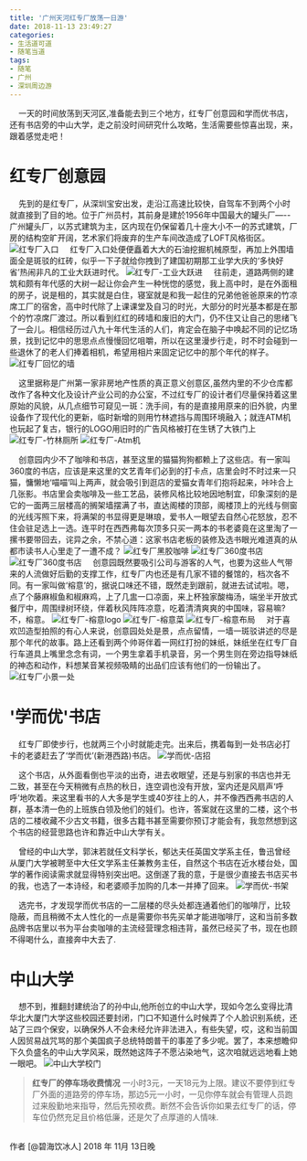 ```yaml
---
title: '广州天河红专厂放荡一日游'
date: 2018-11-13 23:49:27
categories:
- 生活道可道
- 随笔当道
tags:
- 随笔
- 广州
- 深圳周边游
---
```



&nbsp;&nbsp;&nbsp;&nbsp;一天的时间放荡到天河区,准备能去到三个地方，红专厂创意园和学而优书店，还有书店旁的中山大学，走之前没时间研究什么攻略，生活需要些惊喜出现，来，跟着感觉走吧！

<!-- more -->

#  红专厂创意园

  &nbsp;&nbsp;&nbsp;&nbsp;先到的是红专厂，从深圳宝安出发，走沿江高速比较快，自驾车不到两个小时就直接到了目的地。位于广州员村，其前身是建於1956年中国最大的罐头厂—--广州罐头厂，以苏式建筑为主，区内现在仍保留着几十座大小不一的苏式建筑，厂房的结构空旷开阔，艺术家们将废弃的生产车间改造成了LOFT风格街区。
![红专厂入口](https://raw.githubusercontent.com/liruixue/muqiaosite/master/images/life-gz-tianhe-tour/hzc-entry.jpg)
  &nbsp;&nbsp;&nbsp;&nbsp;红专厂入口处便便矗着大大的石油挖掘机械原型，再加上外围墙面全是斑驳的红砖，似乎一下子就给你拽到了建国初期那工业学大庆的‘多快好省’热闹非凡的工业大跃进时代。
  ![红专厂-工业大跃进](https://raw.githubusercontent.com/liruixue/muqiaosite/master/images/life-gz-tianhe-tour/hzc-youjin.jpg)
  &nbsp;&nbsp;&nbsp;&nbsp;往前走，道路两侧的建筑和颇有年代感的大树一起让你会产生一种恍惚的感觉，我上高中时，是在外面租的房子，说是租的，其实就是白住，寝室就是和我一起住的兄弟他爸爸原来的竹凉席工厂的宿舍，高中时代除了上课课堂及自习的时光，大部分的时光基本都是在那个的竹凉席厂渡过。所以看到红红的砖墙和废旧的大门，仍不住又让自己的思绪飞了一会儿。相信经历过八九十年代生活的人们，肯定会在脑子中唤起不同的记忆场景，找到记忆中的思思点点慢慢回忆咀嚼，所以在这里漫步行走，时不时会碰到一些退休了的老人们捧着相机，希望用相片来固定记忆中的那个年代的样子。
    ![红专厂回忆的墙](https://raw.githubusercontent.com/liruixue/muqiaosite/master/images/life-gz-tianhe-tour/hzc-hz-huiyi.jpg)
  
  &nbsp;&nbsp;&nbsp;&nbsp;这里据称是广州第一家非房地产性质的真正意义创意区,虽然内里的不少仓库都改作了各种文化及设计产业公司的办公室，不过红专厂的设计者们尽量保持着这里原始的风貌，从几点细节可窥见一斑：洗手间，有的是直接用原来的旧外貌，内里设备作了现代化的更新，临时新增的则用竹林遮挡与周围环境融入；就连ATM机也玩起了复古，银行的LOGO用旧时的广告风格被打在生锈了大铁门上
   ![红专厂-竹林厕所](https://raw.githubusercontent.com/liruixue/muqiaosite/master/images/life-gz-tianhe-tour/hzc-hz-toilet.jpg)
    ![红专厂-Atm机](https://raw.githubusercontent.com/liruixue/muqiaosite/master/images/life-gz-tianhe-tour/hzc-atm.jpg)

&nbsp;&nbsp;&nbsp;&nbsp;创意园内少不了咖啡和书店，甚至这里的猫猫狗狗都赖上了这些店。有一家叫360度的书店，应该是来这里的文艺青年们必到的打卡点，店里会时不时过来一只猫，慵懒地‘喵喵’叫上两声，就会吸引到逛店的爱猫女青年们抱将起来，咔咔合上几张影。书店里会卖咖啡及一些工艺品，装修风格比较地因地制宜，印象深刻的是它的一面两三层楼高的搁架墙摆满了书，直达阁楼的顶部，阁楼顶上的光线与侧窗的光线泻照下来，将满架的书显得更是琳琅，爱书人一眼望去自然心花怒放，忍不住会驻足选上一选。连平时在西西弗每次顶多只买一两本的书老婆竟在这里淘了一摞书要带回去，诧异之余，不禁心道：这家书店老板的装修及选书眼光难道真的从都市读书人心里走了一遭不成？
 ![红专厂黑胶咖啡](https://raw.githubusercontent.com/liruixue/muqiaosite/master/images/life-gz-tianhe-tour/hzc-coffe.jpg)
![红专厂360度书店](https://raw.githubusercontent.com/liruixue/muqiaosite/master/images/life-gz-tianhe-tour/hzc-360-shelf.jpg)
![红专厂360度书店](https://raw.githubusercontent.com/liruixue/muqiaosite/master/images/life-gz-tianhe-tour/hzc-360-books.jpg)
&nbsp;&nbsp;&nbsp;&nbsp;创意园既然要吸引公司与游客的人气，也要为这些人气带来的人流做好后勤的支撑工作，红专厂内也还是有几家不错的餐馆的，档次各不同。有一家叫做‘榕意’的，据说口味还不错，既然走到跟前，就进去试试啦。嗯，点了个藤麻椒鱼和椒麻鸡，上了几盅一口凉面，来上杯独家酸梅汤，端坐半开放式餐厅中，周围绿树环绕，伴着秋风阵阵凉意，吃着清清爽爽的中国味，容易嘛?不，榕意。
![红专厂-榕意logo](https://raw.githubusercontent.com/liruixue/muqiaosite/master/images/life-gz-tianhe-tour/hzc-ry-logo.jpg)
![红专厂-榕意菜](https://raw.githubusercontent.com/liruixue/muqiaosite/master/images/life-gz-tianhe-tour/hzc-ry-mian.jpg)
![红专厂-榕意布局](https://raw.githubusercontent.com/liruixue/muqiaosite/master/images/life-gz-tianhe-tour/hzc-ry-room.jpg)
&nbsp;&nbsp;&nbsp;&nbsp;对于喜欢凹造型拍照的有心人来说，创意园处处是景，点点留情，一墙一斑驳讲述的尽是那个年代的故事。路上还看到两个帅哥伴着一网红打扮的妹纸，妹纸坐在红专厂自行车道具上嘴里念念有词，一个男生拿着手机录音，另一个男生则在旁边指导妹纸的神态和动作，料想某音某视频吸睛的出品们应该有他们的一份输出了。
	  ![红专厂小景一处](https://raw.githubusercontent.com/liruixue/muqiaosite/master/images/life-gz-tianhe-tour/hzc-xiaojing.jpg)

#  '学而优'书店
&nbsp;&nbsp;&nbsp;&nbsp;红专厂即使步行，也就两三个小时就能走完。出来后，携着每到一处书店必打卡的老婆赶去了‘学而优’(新港西路)书店。
![学而优-店招](https://raw.githubusercontent.com/liruixue/muqiaosite/master/images/life-gz-tianhe-tour/xeryou-logo.jpg)

&nbsp;&nbsp;&nbsp;&nbsp;这个书店，从外面看倒也平淡的出奇，进去收眼望，还是与别家的书店也并无二致，甚至在今天稍微有点热的秋日，连空调也没有开放，室内还是风扇声‘呼呼’地吹着。来这里看书的人大多是学生或40岁往上的人，并不像西西弗书店的人群，基本清一色的上班族白领及他们的娃们。也许，答案就在这里的二楼，这个书店的二楼收藏不少古文书籍，很多古籍书甚至需要你预订才能会有，我忽然想到这个书店的经营思路也许和靠近中山大学有关。

&nbsp;&nbsp;&nbsp;&nbsp;曾经的中山大学，郭沫若就任文科学长，郁达夫任英国文学系主任，鲁迅曾经从厦门大学被聘至中大任文学系主任兼教务主任，自然这个书店在近水楼台处，国学的著作阅读需求就显得特别突出吧。这倒遂了我的意，于是很少直接去书店买书的我，也选了一本诗经，和老婆顺手加购的几本一并捧了回来。
![学而优-书架](https://raw.githubusercontent.com/liruixue/muqiaosite/master/images/life-gz-tianhe-tour/xery-books.jpg)

&nbsp;&nbsp;&nbsp;&nbsp;选完书，才发现学而优书店的一二层楼的尽头处都连通着他们的咖啡厅，比较隐蔽，而且稍微不太人性化的一点是需要你书先买单才能进咖啡厅，这和当前多数品牌书店里以书为平台卖咖啡的主流经营理念相违背，虽然已经买了书，现在也顾不得喝什么，直接奔中大去了.

#  中山大学
&nbsp;&nbsp;&nbsp;&nbsp;想不到，推翻封建统治了的孙中山,他所创立的中山大学，现如今怎么变得比清华北大厦门大学这些校园还要封闭，门口不知道什么时候弄了个人脸识别系统，还站了三四个保安，以确保外人不会未经允许非法进入，有些失望，哎，这和当前国人因贸易战咒骂的那个美国疯子总统特朗普干的事差了多少呢。罢了，本来想瞻仰下久负盛名的中山大学风采，既然她这阵子不愿沾染地气，这次咱就远远地看上她一眼吧。
![中山大学校门](https://raw.githubusercontent.com/liruixue/muqiaosite/master/images/life-gz-tianhe-tour/zsdx.jpg)

>**红专厂的停车场收费情况**
一小时3元，一天18元为上限。建议不要停到红专厂外面的道路旁的停车场，那边5元一小时，一见你停车就会有管理人员跑过来殷勤地来指导，然后先预收费。断然不会告诉你如果去红专厂的话，停车位仍然充足且价格低廉，还是欠了点厚道的人情味.


<br/>
作者 [@碧海饮冰人]    
2018 年 11月 13日晚    



